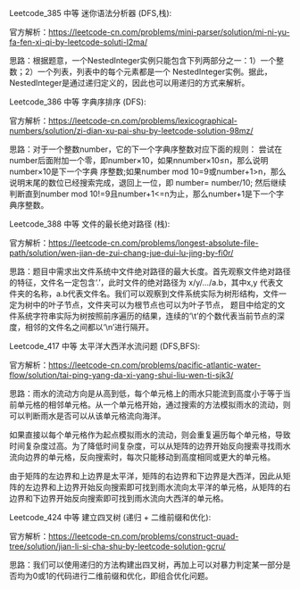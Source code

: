 Leetcode_385 中等 迷你语法分析器 (DFS,栈):

官方解析：https://leetcode-cn.com/problems/mini-parser/solution/mi-ni-yu-fa-fen-xi-qi-by-leetcode-soluti-l2ma/

思路：根据题意，一个NestedInteger实例只能包含下列两部分之一：1）一个整数；2）一个列表，列表中的每个元素都是一个 
NestedInteger实例。据此，NestedInteger是通过递归定义的，因此也可以用递归的方式来解析。

Leetcode_386 中等 字典序排序 (DFS):

官方解析：https://leetcode-cn.com/problems/lexicographical-numbers/solution/zi-dian-xu-pai-shu-by-leetcode-solution-98mz/

思路：对于一个整数number，它的下一个字典序整数对应下面的规则：
尝试在number后面附加一个零，即number×10，如果nnumber×10≤n，那么说明number×10是下一个字典
序整数;如果number mod 10=9或number+1>n，那么说明末尾的数位已经搜索完成，退回上一位，即
number= number/10; 然后继续判断直到number mod 10!=9且number+1<=n为止，那么number+1是下一个字典序整数。

Leetcode_388 中等 文件的最长绝对路径 (栈):

官方解析：https://leetcode-cn.com/problems/longest-absolute-file-path/solution/wen-jian-de-zui-chang-jue-dui-lu-jing-by-fi0r/

思路：题目中需求出文件系统中文件绝对路径的最大长度。首先观察文件绝对路径的特征，文件名一定包含‘.’，此时文件的绝对路径为
x/y/.../a.b，其中x,y 代表文件夹的名称，a.b代表文件名。我们可以观察到文件系统实际为树形结构，文件一定为树中的叶子节点，文件夹可以为根节点也可以为叶子节点，
题目中给定的文件系统字符串实际为树按照前序遍历的结果，连续的‘\t’的个数代表当前节点的深度，相邻的文件名之间都以‘\n’进行隔开。

Leetcode_417 中等 太平洋大西洋水流问题 (DFS,BFS):

官方解析：https://leetcode-cn.com/problems/pacific-atlantic-water-flow/solution/tai-ping-yang-da-xi-yang-shui-liu-wen-ti-sjk3/

思路：雨水的流动方向是从高到低，每个单元格上的雨水只能流到高度小于等于当前单元格的相邻单元格。从一个单元格开始，通过搜索的方法模拟雨水的流动，则可以判断雨水是否可以从该单元格流向海洋。

如果直接以每个单元格作为起点模拟雨水的流动，则会重复遍历每个单元格，导致时间复杂度过高。为了降低时间复杂度，可以从矩阵的边界开始反向搜索寻找雨水流向边界的单元格，反向搜索时，每次只能移动到高度相同或更大的单元格。

由于矩阵的左边界和上边界是太平洋，矩阵的右边界和下边界是大西洋，因此从矩阵的左边界和上边界开始反向搜索即可找到雨水流向太平洋的单元格，从矩阵的右边界和下边界开始反向搜索即可找到雨水流向大西洋的单元格。

Leetcode_424 中等 建立四叉树 (递归 + 二维前缀和优化):

官方解析：https://leetcode-cn.com/problems/construct-quad-tree/solution/jian-li-si-cha-shu-by-leetcode-solution-gcru/

思路：我们可以使用递归的方法构建出四叉树，再加上可以对暴力判定某一部分是否均为0或1的代码进行二维前缀和优化，即组合优化问题。
